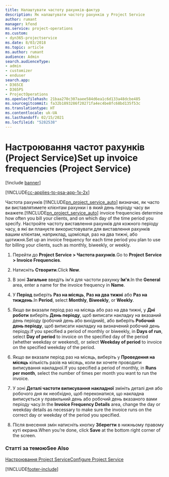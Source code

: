 ```yaml
---
title: Налаштувати частоту рахунків-фактур
description: Як налаштувати частоту рахунків у Project Service
author: rumant
manager: kfend
ms.service: project-operations
ms.custom:
- dyn365-projectservice
ms.date: 8/03/2018
ms.topic: article
ms.author: rumant
audience: Admin
search.audienceType:
- admin
- customizer
- enduser
search.app:
- D365CE
- D365PS
- ProjectOperations
ms.openlocfilehash: 21baa270c307aaee584d6ea1c6d133a48dcbe485
ms.sourcegitcommit: fa32b1893286f20271fa4ec4be8fc68bd135f53c
ms.translationtype: HT
ms.contentlocale: uk-UA
ms.lasthandoff: 02/15/2021
ms.locfileid: "5282538"
---
```

# <a name="set-up-invoice-frequencies-project-service"></a><span data-ttu-id="1ab95-103">Настроювання частот рахунків (Project Service)</span><span class="sxs-lookup"><span data-stu-id="1ab95-103">Set up invoice frequencies (Project Service)</span></span>

[!include [banner](../includes/psa-now-project-operations.md)]

[!INCLUDE[cc-applies-to-psa-app-1x-2x](../includes/cc-applies-to-psa-app-1x-2x.md)]

<span data-ttu-id="1ab95-104">Частота рахунків [!INCLUDE[pn_project_service_auto](../includes/pn-project-service-auto.md)] визначає, як часто ви виставлятимете клієнтам рахунки і в який день періоду часу ви вкажете.</span><span class="sxs-lookup"><span data-stu-id="1ab95-104">[!INCLUDE[pn_project_service_auto](../includes/pn-project-service-auto.md)] invoice frequencies determine how often you bill your clients, and on which day of the time period you specify.</span></span> <span data-ttu-id="1ab95-105">Настройте частоту виставлення рахунків для кожного періоду часу, в які ви плануєте використовувати для виставлення рахунків вашим клієнтам, наприклад, щомісяця, раз на два тижні, або щотижня.</span><span class="sxs-lookup"><span data-stu-id="1ab95-105">Set up an invoice frequency for each time period you plan to use for billing your clients, such as monthly, biweekly, or weekly.</span></span>  
  
1.  <span data-ttu-id="1ab95-106">Перейти до **Project Service > Частота рахунків**.</span><span class="sxs-lookup"><span data-stu-id="1ab95-106">Go to **Project Service > Invoice Frequencies**.</span></span>  
  
2.  <span data-ttu-id="1ab95-107">Натисніть **Створити**.</span><span class="sxs-lookup"><span data-stu-id="1ab95-107">Click **New**.</span></span>  
  
3.  <span data-ttu-id="1ab95-108">В зоні **Загальне** введіть ім'я для частоти рахунку **Ім'я**.</span><span class="sxs-lookup"><span data-stu-id="1ab95-108">In the **General** area, enter a name for the invoice frequency in **Name**.</span></span>  
  
4.  <span data-ttu-id="1ab95-109">У **Період** виберіть **Раз на місяць**, **Раз на два тижні** або **Раз на тиждень**.</span><span class="sxs-lookup"><span data-stu-id="1ab95-109">In **Period**, select **Monthly**, **Biweekly**, or **Weekly**.</span></span>  
  
5.  <span data-ttu-id="1ab95-110">Якщо ви вказали період раз на місяць або раз на два тижні, у **Дні роботи** виберіть **День періоду**, щоб виписати накладку на вказаний день періоду (робочий день або вихідний), або виберіть **Робочий день періоду**, щоб виписати накладку на визначений робочий день періоду.</span><span class="sxs-lookup"><span data-stu-id="1ab95-110">If you specified a period of monthly or biweekly, in **Days of run**, select **Day of period** to invoice on the specified day of the period (whether weekday or weekend), or select **Weekday of period** to invoice on the specified weekday of the period.</span></span>  
  
6.  <span data-ttu-id="1ab95-111">Якщо ви вказали період раз на місяць, виберіть у **Проведення на місяць** кількість разів на місяць, коли ви хочете проводити виписування накладної.</span><span class="sxs-lookup"><span data-stu-id="1ab95-111">If you specified a period of monthly, in **Runs per month**, select the number of times per month you want to run the invoice.</span></span>  
  
7.  <span data-ttu-id="1ab95-112">У зоні **Деталі частоти виписування накладної** змініть деталі дня або робочого дня як необхідно, щоб переконатися, що накладна виписується у правильний день або робочий день вказаного вами періоду часу.</span><span class="sxs-lookup"><span data-stu-id="1ab95-112">In the **Invoice Frequency Details** area, change the day or weekday details as necessary to make sure the invoice runs on the correct day or weekday of the period you specified.</span></span>  
  
8.  <span data-ttu-id="1ab95-113">Після внесення змін натисніть кнопку **Зберегти** в нижньому правому куті екрана.</span><span class="sxs-lookup"><span data-stu-id="1ab95-113">When you’re done, click **Save** at the bottom right corner of the screen.</span></span>  
  
### <a name="see-also"></a><span data-ttu-id="1ab95-114">Статті за темою</span><span class="sxs-lookup"><span data-stu-id="1ab95-114">See Also</span></span>  
 [<span data-ttu-id="1ab95-115">Настроювання Project Service</span><span class="sxs-lookup"><span data-stu-id="1ab95-115">Configure Project Service</span></span>](../psa/configure.md)


[!INCLUDE[footer-include](../includes/footer-banner.md)]